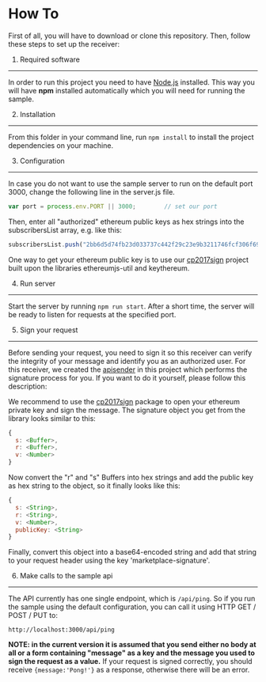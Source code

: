 # How To
First of all, you will have to download or clone this repository.
Then, follow these steps to set up the receiver:

1. Required software
--------------------
In order to run this project you need to have [Node.js](https://docs.npmjs.com/getting-started/installing-node) installed.
This way you will have **npm** installed automatically which you will need for running the sample.

2. Installation
---------------
From this folder in your command line, run ```npm install``` to install the project dependencies on your machine.

3. Configuration
----------------
In case you do not want to use the sample server to run on the default port 3000, change the following line in the server.js file.
```javascript
var port = process.env.PORT || 3000;        // set our port
```
Then, enter all "authorized" ethereum public keys as hex strings into the subscribersList array, e.g. like this:
```javascript
subscribersList.push("2bb6d5d74fb23d033737c442f29c23e9b3211746fcf306f69a74a00653ce8c2adff2");
```
One way to get your ethereum public key is to use our [cp2017sign](https://www.npmjs.com/package/cp2017sign) project built upon the libraries ethereumjs-util and keythereum.


4. Run server
-------------
Start the server by running ```npm run start```.
After a short time, the server will be ready to listen for requests at the specified port.

5. Sign your request
-------------------
Before sending your request, you need to sign it so this receiver can verify the integrity of your message and identify you as an authorized user.
For this receiver, we created the [apisender](https://github.com/cp2017/sampleapi/tree/master/apisender) in this project which performs the signature process for you. If you want to do it yourself, please follow this description:

We recommend to use the [cp2017sign](https://www.npmjs.com/package/cp2017sign) package to open your ethereum private key and sign the message.
The signature object you get from the library looks similar to this:
```javascript
{
  s: <Buffer>,
  r: <Buffer>,
  v: <Number>
}
```
Now convert the "r" and "s" Buffers into hex strings and add the public key as hex string to the object, so it finally looks like this:
```javascript
{
  s: <String>,
  r: <String>,
  v: <Number>,
  publicKey: <String>
}
```
Finally, convert this object into a base64-encoded string and add that string to your request header using the key 'marketplace-signature'.

6. Make calls to the sample api
-------------------------------
The API currently has one single endpoint, which is ```/api/ping```.
So if you run the sample using the default configuration, you can call it using HTTP GET / POST / PUT to:
```
http://localhost:3000/api/ping
```
**NOTE: in the current version it is assumed that you send either no body at all or a form containing "message" as a key and the message you used to sign the request as a value.**
If your request is signed correctly, you should receive ```{message:'Pong!'}``` as a response, otherwise there will be an error.
